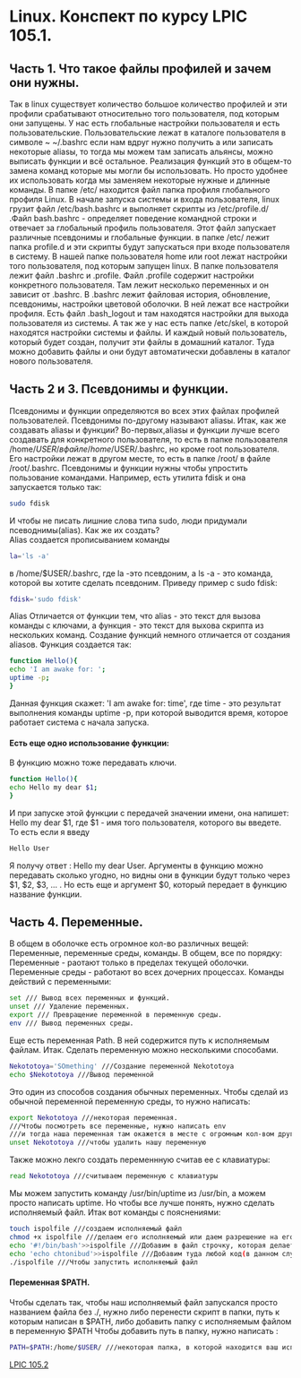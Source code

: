# Linux. Конспект по курсу LPIC 105.1.
## Часть 1. Что такое файлы профилей и зачем они нужны.
Так в linux существует количество большое количество профилей и эти профили срабатывают относительно того пользователя, под которым они запущены. У нас есть глобальные настройки пользователя и есть пользовательские. Пользовательские лежат в каталоге пользователя в символе ~  ~/.bashrc  если нам вдруг нужно получить а или записать некоторые aliasы, то тогда мы можем там записать альянсы, можно выписать функции и всё остальное. Реализация функций это в общем-то замена команд которые мы могли бы использовать. Но просто удобнее их использовать когда мы заменяем некоторые нужные и длинные команды. В папке /etc/ находится файл папка профиля глобального профиля Linux. 
В начале запуска системы и входа пользователя, linux грузит файл /etc/bash.bashrc и выполняет скрипты из /etc/profile.d/ .Файл bash.bashrc - определяет поведение командной строки и отвечает за глобальный профиль пользователя. Этот файл запускает различные псевдонимы и глобальные функции. в папке /etc/ лежит папка profile.d и эти скрипты будут запускаться при входе пользователя в систему. В нашей папке пользователя home или root лежат настройки того пользователя, под которым запущен linux. В папке пользователя лежит файл .bashrc и .profile. Файл .profile содержит настройки конкретного пользователя. Там лежит несколько переменных и он зависит от .bashrc. В .bashrc лежит файловая история, обновление, псевдонимы, настройки цветовой оболочки. В ней лежат все настройки профиля. Есть файл .bash_logout и там находятся настройки для выхода пользователя из системы. А так же у нас есть папке /etc/skel, в которой находятся настройки системы и файлы. И каждый новый пользователь, который будет создан, получит эти файлы в домашний каталог. Туда можно добавить файлы и они будут автоматически добавлены в каталог нового пользователя.
## Часть 2 и 3. Псевдонимы и функции.
Псевдонимы и функции определяются во всех этих файлах профилей пользователей. Псевдонимы по-другому называют aliasы. Итак, как же создавать aliasы и функции? 
Во-первых,aliasы и функции лучше всего создавать для конкретного пользователя, то есть в папке пользователя /home/$USER/ в файле /home/$USER/.bashrc, но кроме root пользователя. Его настройки лежат в другом месте, то есть в папке /root/ в файле /root/.bashrc. 
Псевдонимы и функции нужны чтобы упростить пользование командами. Например, есть утилита fdisk и она запускается только так: 
```bash
sudo fdisk
``` 
И чтобы не писать лишние слова типа sudo, люди придумали псеводнимы(alias). Как же их создать?  
Alias создается прописыванием команды 
```bash
la='ls -a'
``` 
в /home/$USER/.bashrc, где la -это псевдоним, а ls -a - это команда, которой вы хотите сделать псевдоним.
Приведу пример с sudo fdisk:
```bash
fdisk='sudo fdisk'
``` 
Alias Отличается от функции тем, что alias - это текст для вызова команды с ключами, а функция - это текст для выхова скрипта из нескольких команд.
Создание функций немного отличается от создания aliasов.
Функция создается так:
```bash
function Hello(){
echo 'I am awake for: ';
uptime -p;
}
``` 
Данная функция скажет: 'I am awake for: time', где time - это результат выполнения команды uptime -p, при которой выводится время, которое работает система с начала запуска.
#### Есть еще одно использование функции:
В функцию можно тоже передавать ключи.
```bash
function Hello(){
echo Hello my dear $1;
}
```
И при запуске этой функции с передачей значении имени, она напишет: Hello  my dear $1, где $1 - имя того пользователя, которого вы введете.
То есть если я введу 
```bash
Hello User
``` 
Я получу ответ : Hello my dear User.
Аргументы в функцию можно передавать сколько угодно, но видны они в функции будут только через $1, $2, $3, ... .
Но есть еще и аргумент $0, который передает в функцию название функции.
## Часть 4. Переменные.
В общем в оболочке есть огромное кол-во различных вещей:
Переменные, переменные среды, команды.
В общем, все по порядку:
Переменные - раотают только в пределах текущей оболочки.
Переменные среды - работают во всех дочерних процессах.
Команды действий с переменными:
```bash
set /// Вывод всех переменных и функций.
unset /// Удаление переменных.
export /// Превращение переменной в переменную среды.
env /// Вывод переменных среды.
``` 
Еще есть переменная Path.
В ней содержится путь к исполняемым файлам.
Итак. Сделать переменную можно несколькими способами.

```bash
Nekototoya='SOmething' ///Создание переменной Nekototoya
echo $Nekototoya ///Вывод переменной
```
Это один из способов создания обычных переменных.
Чтобы сделай из обычной переменной переменную среды, то нужно написать:
```bash
export Nekototoya ///некоторая переменная.
///Чтобы посмотреть все переменные, нужно написать env
///и тогда наша переменная там окажется в месте с огромным кол-вом другиз переменных и переменной path.
unset Nekototoya ///чтобы удалить нашу переменную
```
Также можно лекго создать переменнную считав ее с клавиатуры:
```bash
read Nekototoya ///считываем переменную с клавиатуры
```
Мы можем запустить команду /usr/bin/uptime из /usr/bin, а можем просто написать uptime.
Но чтобы все лучше понять, нужно сделать исполняемый файл. 
Итак вот команды с пояснениями:
```bash
touch ispolfile ///создаем исполняемый файл
chmod +x ispolfile ///делаем его исполняемый или даем разрешение на его исполнение или по-другому запуск
echo '#!/bin/bash'>>ispolfile ///Добавим в файл строчку, которая делает его исполняемым.
echo 'echo chtonibud'>>ispolfile ///Добавим туда любой код(в данном случае код вывода чего-нибудь.
./ispolfile ///Чтобы запустить исполняемый файл
```
#### Переменная $PATH.
Чтобы сделать так, чтобы наш исполняемый файл запускался просто названием файла без ./, нужно либо перенести скрипт в папки, путь к которым написан в $PATH, либо добавить папку с исполняемым файлом в переменную $PATH
Чтобы добавить путь в папку, нужно написать :
```bash
PATH=$PATH:/home/$USER/ ///некоторая папка, в которой находится ваш исполняемый файл.
```
[LPIC 105.2](https://cloudappstorage.github.io/Linuxv2/)
